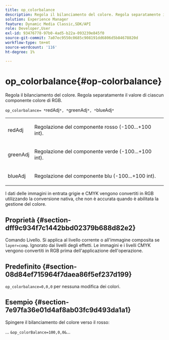 ```yaml
---
title: op_colorbalance
description: Regola il bilanciamento del colore. Regola separatamente il valore di ciascun componente colore di RGB.
solution: Experience Manager
feature: Dynamic Media Classic,SDK/API
role: Developer,User
exl-id: 93476778-97b0-4ad5-b22a-093239e845f0
source-git-commit: 7a07ec9550c0685c908191dd6806d5b84678820d
workflow-type: tm+mt
source-wordcount: '116'
ht-degree: 1%

---
```


# op_colorbalance{#op-colorbalance}

Regola il bilanciamento del colore. Regola separatamente il valore di ciascun componente colore di RGB.

`op_colorbalance= *`redAdj`*, *`greenAdj`*, *`blueAdj`*`

<table id="simpletable_BBDAA6FE9A0E48E3BD8304BDED776713"> 
 <tr class="strow"> 
  <td class="stentry"> <p><span class="varname"> redAdj</span> </p></td> 
  <td class="stentry"> <p>Regolazione del componente rosso (-100...+100 int). </p></td> 
 </tr> 
 <tr class="strow"> 
  <td class="stentry"> <p><span class="varname"> greenAdj</span> </p></td> 
  <td class="stentry"> <p>Regolazione del componente verde (-100...+100 int). </p></td> 
 </tr> 
 <tr class="strow"> 
  <td class="stentry"> <p><span class="varname"> blueAdj</span> </p></td> 
  <td class="stentry"> <p>Regolazione del componente blu (-100...+100 int). </p></td> 
 </tr> 
</table>

I dati delle immagini in entrata grigie e CMYK vengono convertiti in RGB utilizzando la conversione nativa, che non è accurata quando è abilitata la gestione del colore.

## Proprietà {#section-dff9c934f7c1442bbd02379b688d82e2}

Comando Livello. Si applica al livello corrente o all&#39;immagine composita se `layer=comp`. Ignorato dai livelli degli effetti. Le immagini e i livelli CMYK vengono convertiti in RGB prima dell&#39;applicazione dell&#39;operazione.

## Predefinito {#section-08d84ef715964f7daea86f5ef237d199}

`op_colorbalance=0,0,0` per nessuna modifica dei colori.

## Esempio {#section-7e97fa36e01d4af8ab03fc9d493da1a1}

Spingere il bilanciamento del colore verso il rosso:

... `&op_colorBalance=100,0,0&`...
